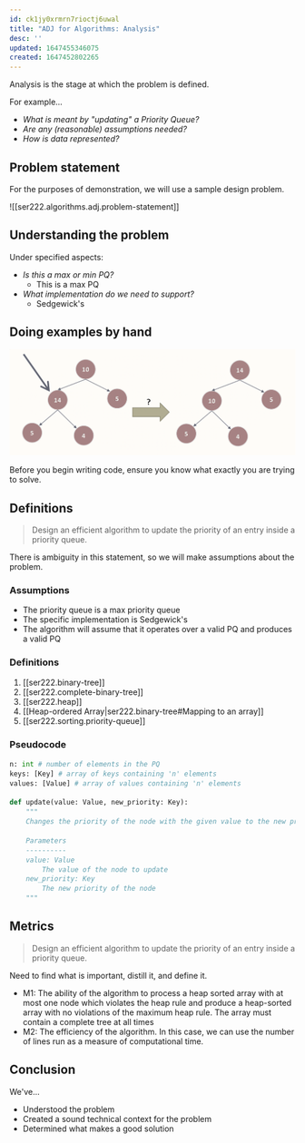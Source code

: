 ```yaml
---
id: ck1jy0xrmrn7rioctj6uwal
title: "ADJ for Algorithms: Analysis"
desc: ''
updated: 1647455346075
created: 1647452802265
---
```


Analysis is the stage at which the problem is defined.

For example...

- *What is meant by "updating" a Priority Queue?*
- *Are any (reasonable) assumptions needed?*
- *How is data represented?*

## Problem statement

For the purposes of demonstration, we will use a sample design problem.

![[ser222.algorithms.adj.problem-statement]]

## Understanding the problem

Under specified aspects:

- *Is this a max or min PQ?*
    - This is a max PQ
- *What implementation do we need to support?*
    - Sedgewick's

## Doing examples by hand

![](/assets/images/2022-03-16-11-05-43.png)

Before you begin writing code, ensure you know what exactly you are trying to solve.

## Definitions

> Design an efficient algorithm to update the priority of an entry inside a priority queue.

There is ambiguity in this statement, so we will make assumptions about the problem.

### Assumptions

- The priority queue is a max priority queue
- The specific implementation is Sedgewick's
- The algorithm will assume that it operates over a valid PQ and produces a valid PQ

### Definitions

1. [[ser222.binary-tree]]
2. [[ser222.complete-binary-tree]]
3. [[ser222.heap]]
4. [[Heap-ordered Array|ser222.binary-tree#Mapping to an array]]
5. [[ser222.sorting.priority-queue]]

### Pseudocode

```python
n: int # number of elements in the PQ
keys: [Key] # array of keys containing 'n' elements
values: [Value] # array of values containing 'n' elements

def update(value: Value, new_priority: Key):
    """
    Changes the priority of the node with the given value to the new priority.
    
    Parameters
    ----------
    value: Value
        The value of the node to update
    new_priority: Key
        The new priority of the node
    """
```

## Metrics

> Design an efficient algorithm to update the priority of an entry inside a priority queue.

Need to find what is important, distill it, and define it.

- M1: The ability of the algorithm to process a heap sorted array with at most one node which violates the heap rule and produce a heap-sorted array with no violations of the maximum heap rule. The array must contain a complete tree at all times
- M2: The efficiency of the algorithm. In this case, we can use the number of lines run as a measure of computational time.

## Conclusion

We've...

- Understood the problem
- Created a sound technical context for the problem
- Determined what makes a good solution